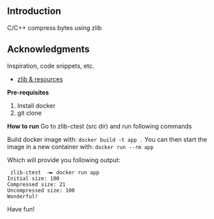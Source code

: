 ## Introduction
C/C++ compress bytes using zlib


## Acknowledgments
Inspiration, code snippets, etc.
* [zlib & resources](https://zlib.net/)


**Pre-requisites**
1. Install docker
2. git clone <current repository>

**How to run**
Go to zlib-ctest (src dir) and run following commands

Build docker image with: `docker build -t app .`
You can then start the image in a new container with:  `docker run --rm app`

Which will provide you following output:
```
 zlib-ctest  →► docker run app
Initial size: 100
Compressed size: 21
Uncompressed size: 100
Wonderful!
```

Have fun!
